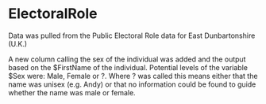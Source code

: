 # ElectoralRole
Data was pulled from the Public Electoral Role data for East Dunbartonshire (U.K.)

A new column calling the sex of the individual was added and the output based on the $FirstName of the individual. Potential levels of the variable $Sex were: Male, Female or ?. Where ? was called this means either that the name was unisex (e.g. Andy) or that no information could be found to guide whether the name was male or female. 

